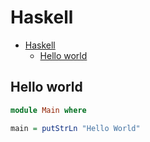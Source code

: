 # Haskell

<!--ts-->
* [Haskell](hasekll.md#haskell)
   * [Hello world](hasekll.md#hello-world)

<!-- Added by: runner, at: Tue Dec  7 11:20:27 UTC 2021 -->

<!--te-->

## Hello world
```haskell
module Main where

main = putStrLn "Hello World"
```

